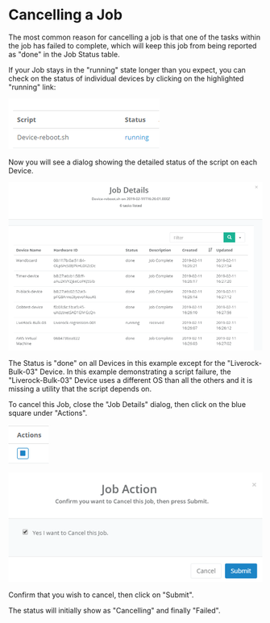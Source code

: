 # Cancelling a Job

The most common reason for cancelling a job is that one of the tasks within the job has failed to complete, which will keep this job from being reported as "done" in the Job Status table.

If your Job stays in the "running" state longer than you expect, you can check on the status of individual devices by clicking on the highlighted "running" link:

![](../../.gitbook/assets/image%20%2811%29.png)

Now you will see a dialog showing the detailed status of the script on each Device.

![](../../.gitbook/assets/image%20%2833%29.png)

The Status is "done" on all Devices in this example except for the "Liverock-Bulk-03" Device.  In this example demonstrating a script failure, the "Liverock-Bulk-03" Device uses a different OS than all the others and it is missing a utility that the script depends on.

To cancel this Job, close the "Job Details" dialog, then click on the blue square under "Actions".

![](../../.gitbook/assets/image%20%289%29.png)

![](../../.gitbook/assets/image%20%28100%29.png)

Confirm that you wish to cancel, then click on "Submit".

The status will initially show as "Cancelling" and finally "Failed".

